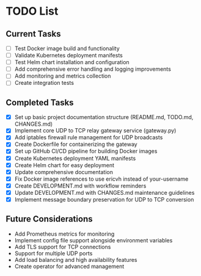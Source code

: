 # TODO List

## Current Tasks

- [ ] Test Docker image build and functionality
- [ ] Validate Kubernetes deployment manifests
- [ ] Test Helm chart installation and configuration
- [ ] Add comprehensive error handling and logging improvements
- [ ] Add monitoring and metrics collection
- [ ] Create integration tests

## Completed Tasks

- [x] Set up basic project documentation structure (README.md, TODO.md, CHANGES.md)
- [x] Implement core UDP to TCP relay gateway service (gateway.py)
- [x] Add iptables firewall rule management for UDP broadcasts
- [x] Create Dockerfile for containerizing the gateway
- [x] Set up GitHub CI/CD pipeline for building Docker images
- [x] Create Kubernetes deployment YAML manifests
- [x] Create Helm chart for easy deployment
- [x] Update comprehensive documentation
- [x] Fix Docker image references to use ericvh instead of your-username
- [x] Create DEVELOPMENT.md with workflow reminders
- [x] Update DEVELOPMENT.md with CHANGES.md maintenance guidelines
- [x] Implement message boundary preservation for UDP to TCP conversion

## Future Considerations

- Add Prometheus metrics for monitoring
- Implement config file support alongside environment variables
- Add TLS support for TCP connections
- Support for multiple UDP ports
- Add load balancing and high availability features
- Create operator for advanced management
